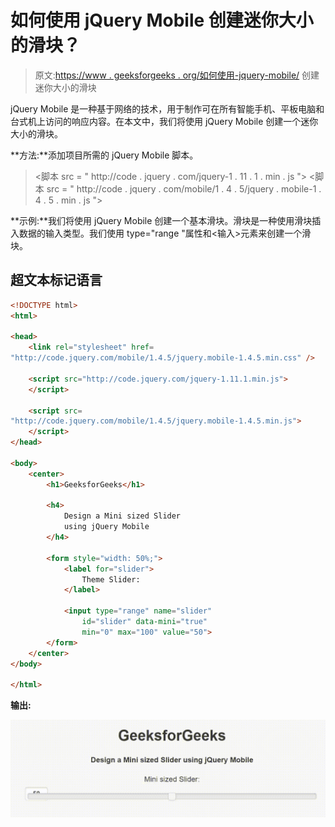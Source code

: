 # 如何使用 jQuery Mobile 创建迷你大小的滑块？

> 原文:[https://www . geeksforgeeks . org/如何使用-jquery-mobile/](https://www.geeksforgeeks.org/how-to-create-a-mini-sized-slider-using-jquery-mobile/) 创建迷你大小的滑块

jQuery Mobile 是一种基于网络的技术，用于制作可在所有智能手机、平板电脑和台式机上访问的响应内容。在本文中，我们将使用 jQuery Mobile 创建一个迷你大小的滑块。

**方法:**添加项目所需的 jQuery Mobile 脚本。

> <link rel="”stylesheet”" href="”http://code.jquery.com/mobile/1.4.5/jquery.mobile-1.4.5.min.css”">
> <脚本 src = " http://code . jquery . com/jquery-1 . 11 . 1 . min . js "></脚本>
> <脚本 src = " http://code . jquery . com/mobile/1 . 4 . 5/jquery . mobile-1 . 4 . 5 . min . js "></脚本>

**示例:**我们将使用 jQuery Mobile 创建一个基本滑块。滑块是一种使用滑块插入数据的输入类型。我们使用 type="range "属性和<输入>元素来创建一个滑块。

## 超文本标记语言

```html
<!DOCTYPE html>
<html>

<head>
    <link rel="stylesheet" href=
"http://code.jquery.com/mobile/1.4.5/jquery.mobile-1.4.5.min.css" />

    <script src="http://code.jquery.com/jquery-1.11.1.min.js">
    </script>

    <script src=
"http://code.jquery.com/mobile/1.4.5/jquery.mobile-1.4.5.min.js">
    </script>
</head>

<body>
    <center>
        <h1>GeeksforGeeks</h1>

        <h4>
            Design a Mini sized Slider
            using jQuery Mobile
        </h4>

        <form style="width: 50%;">
            <label for="slider">
                Theme Slider:
            </label>

            <input type="range" name="slider" 
                id="slider" data-mini="true"
                min="0" max="100" value="50">
        </form>
    </center>
</body>

</html>
```

**输出:**

![](img/494bed0c9f27bdaa9fdfbe66a9ea12e2.png)